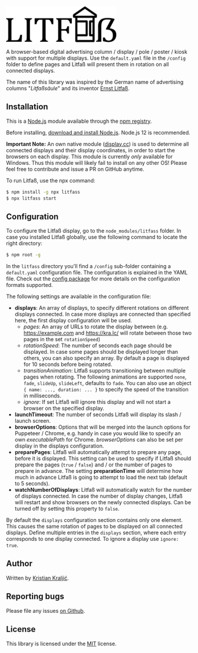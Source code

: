 [<img width="300" alt="Litfaß Logo" src="https://raw.githubusercontent.com/kristian/litfass/master/public/img/litfass.svg?sanitize=true">](https://github.com/kristian/litfass)

A browser-based digital advertising column / display / pole / poster / kiosk with support for multiple displays. Use the `default.yaml` file in the `/config` folder to define pages and Litfaß will present them in rotation on all connected displays.

The name of this library was inspired by the German name of advertising columns "*Litfaßsäule*" and its inventor [Ernst Litfaß](https://en.wikipedia.org/wiki/Ernst_Litfa%C3%9F).

## Installation

This is a [Node.js](https://nodejs.org/en/) module available through the
[npm registry](https://www.npmjs.com/).

Before installing, [download and install Node.js](https://nodejs.org/en/download/).
Node.js 12 is recommended.

**Important Note:** An own native module ([display.cc](display.cc)) is used to determine all connected displays and their display coordinates, in order to start the browsers on each display. This module is currently *only* available for Windows. Thus this module will likely fail to install on any other OS! Please feel free to contribute and issue a PR on GitHub anytime.

To run Litfaß, use the npx command:

```bash
$ npm install -g npx litfass
$ npx litfass start
```

## Configuration

To configure the Litfaß display, go to the `node_modules/litfass` folder. In case you installed Litfaß globally, use the following command to locate the right directory:

```bash
$ npm root -g
```

In the `litfass` directory you'll find a `/config` sub-folder containing a `default.yaml` configuration file. The configuration is explained in the YAML file. Check out the [config package](https://www.npmjs.com/package/config) for more details on the configuration formats supported.

The following settings are available in the configuration file:

- **displays**: An array of displays, to specify different rotations on different displays connected. In case more displays are connected than specified here, the first display configuration will be used.
    - *pages*: An array of URLs to rotate the display between (e.g. https://example.com and https://kra.lc/ will rotate between those two pages in the set `rotationSpeed`)
    - *rotationSpeed*: The number of seconds each page should be displayed. In case some pages should be displayed longer than others, you can also specify an array. By default a page is displayed for 10 seconds before being rotated.
    - *transitionAnimation*: Litfaß supports transitioning between multiple pages when rotating. The following animations are supported `none`, `fade`, `slideUp`, `slideLeft`, defaults to `fade`. You can also use an object `{ name: ..., duration: ... }` to specify the speed of the transition in milliseconds.
    - *ignore*: If set Litfaß will ignore this display and will not start a browser on the specified display.
- **launchTimeout**: The number of seconds Litfaß will display its slash / launch screen.
- **browserOptions**: Options that will be merged into the launch options for Puppeteer / Chrome, e.g. handy in case you would like to specify an own *executablePath* for Chrome. *browserOptions* can also be set per display in the displays configuration.
- **preparePages**: Litfaß will automatically attempt to prepare any page, before it is displayed. This setting can be used to specify if Litfaß should prepare the pages (`true` / `false`) and / or the number of pages to prepare in advance. The setting **preparationTime** will determine how much in advance Litfaß is going to attempt to load the next tab (default to 5 seconds).
- **watchNumberOfDisplays**: Litfaß will automatically watch for the number of displays connected. In case the number of display changes, Litfaß will restart and show browsers on the newly connected displays. Can be turned off by setting this property to `false`.

By default the `displays` configuration section contains only one element. This causes the same rotation of pages to be displayed on all connected displays. Define multiple entries in the `displays` section, where each entry corresponds to one display connected. To ignore a display use `ignore: true`.

## Author

Written by [Kristian Kraljić](https://kra.lc/).

## Reporting bugs

Please file any issues [on Github](https://github.com/kristian/litfass).

## License

This library is licensed under the [MIT](LICENSE) license.
